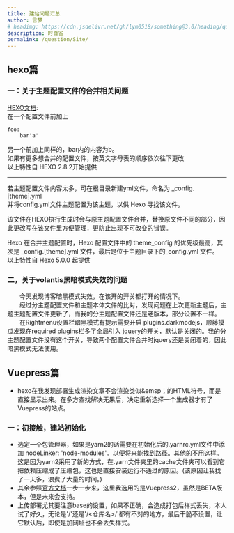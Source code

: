 ```yaml
---
title: 建站问题汇总
author: 言梦
# headimg: https://cdn.jsdelivr.net/gh/lym0518/something@3.0/heading/question.png
description: 时自省
permalink: /question/Site/
---
```

## hexo篇

### 一：关于主题配置文件的合并相关问题

[HEXO文档](https://hexo.io/zh-cn/docs/configuration  ):  
在一个配置文件前加上

```text
foo:
    bar'a' 
```

另一个前加上同样的，bar内的内容为b。  
如果有更多想合并的配置文件，按英文字母表的顺序依次往下更改  
以上特性自 HEXO 2.8.2开始提供  
***
若主题配置文件内容太多，可在根目录新建yml文件，命名为 _config.[theme].yml  
并将config.yml文件主题配置为该主题，以供 Hexo 寻找该文件。  

该文件在HEXO执行生成时会与原主题配置文件合并，替换原文件不同的部分，因此更改写在该文件里方便管理，更防止出现不可改变的错误。

Hexo 在合并主题配置时，Hexo 配置文件中的 theme_config 的优先级最高，其次是 _config.[theme].yml 文件，最后是位于主题目录下的_config.yml 文件。  
以上特性自 Hexo 5.0.0 起提供

### 二，关于volantis黑暗模式失效的问题
  
&emsp;&emsp;今天发现博客暗黑模式失效，在该开的开关都打开的情况下。  
&emsp;&emsp;经过分主题配置文件和主题本体文件的比对，发现问题在上次更新主题后，主题主题配置文件更新了，而我的分主题配置文件还是老版本，部分设置不一样。  
&emsp;&emsp;在Rightmenu设置栏暗黑模式有提示需要开启 plugins.darkmodejs，顺藤摸瓜发现在required plugins栏多了全局引入 jquery的开关，默认是关闭的。我的分主题配置文件没有这个开关，导致两个配置文件合并时jquery还是关闭着的，因此暗黑模式无法使用。

## Vuepress篇

- hexo在我发现部署生成渲染文章不会渲染类似&emsp；的HTML符号，而是直接显示出来。在多方查找解决无果后，决定重新选择一个生成器才有了Vuepress的站点。

### 一：初接触，建站初始化

- 选定一个包管理器，如果是yarn2的话需要在初始化后的.yarnrc.yml文件中添加 nodeLinker: 'node-modules'。以便将来能找到路径。其他的不用这样。这是因为yarn2采用了新的方式，在.yarn文件夹里的cache文件夹可以看到它把依赖压缩成了压缩包，这也是直接安装运行不通过的原因。(该原因让我找了一天多，浪费了大量的时间。)
- 其余参照[官方文档](https://v2.vuepress.vuejs.org/zh/guide/)一步一步来，这里我选用的是Vuepress2，虽然是BETA版本，但是未来会支持。
- 上传部署尤其要注意base的设置，如果不正确，会造成打包后样式丢失，本人试了好久，无论是'/'还是'/<仓库名>/'都有不对的地方，最后干脆不设置，让它默认后，即使是加网址也不会丢失样式。
